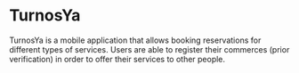 # TurnosYa
TurnosYa is a mobile application that allows booking reservations for different types of services.
Users are able to register their commerces (prior verification) in order to offer their services to other people.
